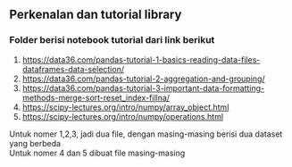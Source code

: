 ## Perkenalan dan tutorial library
### Folder berisi notebook tutorial dari link berikut
1. https://data36.com/pandas-tutorial-1-basics-reading-data-files-dataframes-data-selection/
2. https://data36.com/pandas-tutorial-2-aggregation-and-grouping/
3. https://data36.com/pandas-tutorial-3-important-data-formatting-methods-merge-sort-reset_index-fillna/
4. https://scipy-lectures.org/intro/numpy/array_object.html
5. https://scipy-lectures.org/intro/numpy/operations.html

Untuk nomer 1,2,3, jadi dua file, dengan masing-masing berisi dua dataset yang berbeda  
Untuk nomer 4 dan 5 dibuat file masing-masing
